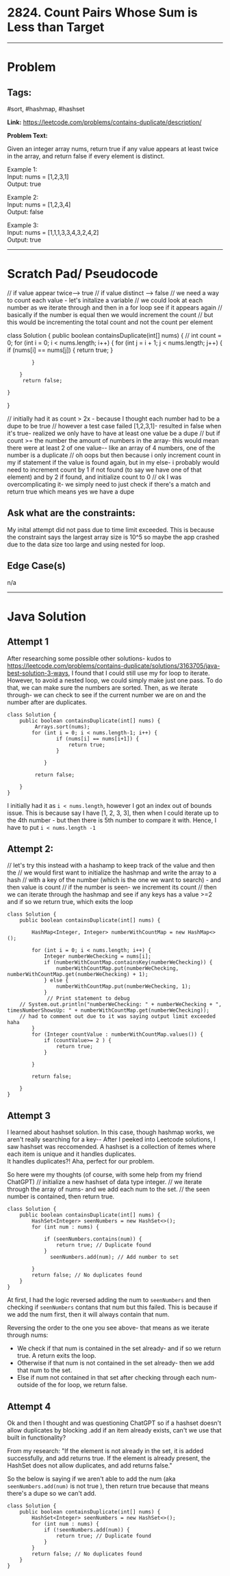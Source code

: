 # 2824. Count Pairs Whose Sum is Less than Target

---

# Problem 

## Tags: 
#sort, #hashmap, #hashset 


**Link:** https://leetcode.com/problems/contains-duplicate/description/

**Problem Text:**   

Given an integer array nums, return true if any value appears at least twice in the array, and return false if every element is distinct.

 

Example 1:  
Input: nums = [1,2,3,1]  
Output: true 

Example 2:  
Input: nums = [1,2,3,4]  
Output: false  

Example 3:  
Input: nums = [1,1,1,3,3,4,3,2,4,2]  
Output: true  


---

# Scratch Pad/ Pseudocode

// if value appear twice--> true 
// if value distinct --> false
// we need a way to count each value - let's initalize a variable 
// we could look at each number as we iterate through and then in a for loop see if it appears again
// basically if the number is equal then we would increment the count 
// but this would be incrementing the total count and not the count per element 

class Solution {
    public boolean containsDuplicate(int[] nums) {
        // int count = 0;
        for (int i = 0; i < nums.length; i++) {
            for (int j = i + 1; j < nums.length; j++) {
                if (nums[i] == nums[j]) {
                    return true;
                }
               
            }
          
        }
         return false;
        
    }
}


// initially had it as count > 2x - because I thought each number had to be a dupe to be true
// however a test case failed [1,2,3,1]- resulted in false when it's true- realized we only have to have at least one value be a dupe 
// but if count >= the number the amount of numbers in the array- this would mean there were at least 2 of one value-- like an array of 4 numbers, one of the number is a duplicate
// oh oops but then because i only increment count in my if statement if the value is found again, but in my else- i probably would need to increment count by 1 if not found (to say we have one of that element) and by 2 if found, and initialize count to 0 
// ok I was overcomplicating it- we simply need to just check if there's a match and return true which means yes we have a dupe 


## Ask what are the constraints:
My inital attempt did not pass due to time limit exceeded. This is because the constraint says the largest array size is 10^5 so maybe the app crashed due to the data size too large and using nested for loop. 

## Edge Case(s)
n/a


---

# Java Solution

## Attempt 1 
After researching some possible other solutions- kudos to https://leetcode.com/problems/contains-duplicate/solutions/3163705/java-best-solution-3-ways, I found that I could still use my for loop to iterate.  
However, to avoid a nested loop, we could simply make just one pass. To do that, we can make sure the numbers are sorted.
Then, as we iterate through- we can check to see if the current number we are on and the number after are duplicates.

```
class Solution {
    public boolean containsDuplicate(int[] nums) {
         Arrays.sort(nums); 
        for (int i = 0; i < nums.length-1; i++) {
                if (nums[i] == nums[i+1]) {
                    return true;
                }
               
            }
               
         return false;
        
    }
}
 ```           

I initially had it as `i < nums.length`, however I got an index out of bounds issue. 
This is because say I have [1, 2, 3, 3], then when I could iterate up to the 4th number - but then there is 5th number to compare it with. 
Hence, I have to put `i < nums.length -1`

## Attempt 2: 
// let's try this instead with a hashamp to keep track of the value and then the 
// we would first want to initialize the hashmap and write the array to a hash
// with a key of the number (which is the one we want to search) - and then value is count
// if the number is seen- we increment its count 
// then we can iterate through the hashmap and see if any keys has a value >=2 and if so we return true, which exits the loop
```
class Solution {
    public boolean containsDuplicate(int[] nums) {

        HashMap<Integer, Integer> numberWithCountMap = new HashMap<>();
     
        for (int i = 0; i < nums.length; i++) {
            Integer numberWeChecking = nums[i];
            if (numberWithCountMap.containsKey(numberWeChecking)) {
                numberWithCountMap.put(numberWeChecking, numberWithCountMap.get(numberWeChecking) + 1);
            } else {
                numberWithCountMap.put(numberWeChecking, 1);
            }
             // Print statement to debug
    // System.out.println("numberWeChecking: " + numberWeChecking + ", timesNumberShowsUp: " + numberWithCountMap.get(numberWeChecking));
    // had to comment out due to it was saying output limit exceeded haha
        }
        for (Integer countValue : numberWithCountMap.values()) {
            if (countValue>= 2 ) {
                return true;
            }

        }

        return false;

    }
}
```

## Attempt 3
I learned about hashset solution. In this case, though hashmap works, we aren't really searching for a key-- 
After I peeked into Leetcode solutions, I saw hashset was reccomended. 
A hashset is a collection of itemes where each item is unique and it handles duplicates.  
It handles duplicates?! Aha, perfect for our problem. 

So here were my thoughts (of course, with some help from my friend ChatGPT)
// initialize a new hashset of data type integer.
// we iterate through the array of nums- and we add each num to the set. 
// the seen number is contained, then return true. 

```
class Solution {
    public boolean containsDuplicate(int[] nums) {
        HashSet<Integer> seenNumbers = new HashSet<>();
        for (int num : nums) {
          
            if (seenNumbers.contains(num)) {
                return true; // Duplicate found
            }
              seenNumbers.add(num); // Add number to set
            
        }
        return false; // No duplicates found
    }
}
```

At first, I had the logic reversed adding the num to `seenNumbers` and then checking if `seenNumbers` contans that num but this failed. 
This is because if we add the num first, then it will always contain that num.

Reversing the order to the one you see above- that means as we iterate through nums:  
- We check if that num is contained in the set already- and if so we return true. A return exits the loop. 
- Otherwise if that num is not contained in the set already- then we add that num to the set. 
- Else if num not contained in that set after checking through each num- outside of the for loop, we return false. 

## Attempt 4 
Ok and then I thought and was questioning ChatGPT so if a hashset doesn't allow duplicates by blocking .add if an item already exists, can't we use that built in functionality? 

From my research:
"If the element is not already in the set, it is added successfully, and add returns true.
If the element is already present, the HashSet does not allow duplicates, and add returns false."


So the below is saying if we aren't able to add the num (aka `seenNumbers.add(num)` is not true ), then return true because that means there's a dupe so we can't add. 

```
class Solution {
    public boolean containsDuplicate(int[] nums) {
        HashSet<Integer> seenNumbers = new HashSet<>();
        for (int num : nums) {
            if (!seenNumbers.add(num)) {
                return true; // Duplicate found
            }
        }
        return false; // No duplicates found
    }
}
```